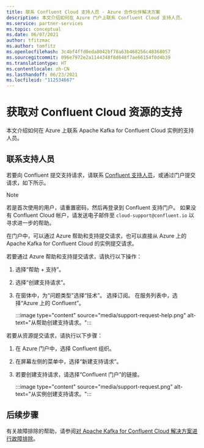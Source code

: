 ```yaml
---
title: 联系 Confluent Cloud 支持人员 - Azure 合作伙伴解决方案
description: 本文介绍如何在 Azure 门户上联系 Confluent Cloud 支持人员。
ms.service: partner-services
ms.topic: conceptual
ms.date: 06/07/2021
author: tfitzmac
ms.author: tomfitz
ms.openlocfilehash: 3c4bf4ffd0eda8042bf78a63b468256c48368057
ms.sourcegitcommit: 096e7972e2a1144348f8d648f7ae66154f0d4b39
ms.translationtype: HT
ms.contentlocale: zh-CN
ms.lasthandoff: 06/23/2021
ms.locfileid: "112534667"
---
```

# <a name="get-support-for-confluent-cloud-resource"></a>获取对 Confluent Cloud 资源的支持

本文介绍如何在 Azure 上联系 Apache Kafka for Confluent Cloud 实例的支持人员。

## <a name="contact-support"></a>联系支持人员

若要向 Confluent 提交支持请求，请联系 [Confluent 支持人员](https://support.confluent.io)，或通过门户提交请求，如下所示。

> [!NOTE]
> 若是首次使用的用户，请重置密码，然后再登录到 Confluent 支持门户。 如果没有 Confluent Cloud 帐户，请发送电子邮件至 `cloud-support@confluent.io` 以寻求进一步的帮助。

在门户中，可以通过 Azure 帮助和支持提交请求，也可以直接从 Azure 上的 Apache Kafka for Confluent Cloud 的实例提交请求。

若要通过 Azure 帮助和支持提交请求，请执行以下操作：

1. 选择“帮助 + 支持”。
1. 选择“创建支持请求”。
1. 在窗体中，为“问题类型”选择“技术”。 选择订阅。 在服务列表中，选择“Azure 上的 Confluent”。

    :::image type="content" source="media/support-request-help.png" alt-text="从帮助创建支持请求。":::

若要从资源提交请求，请执行以下步骤：

1. 在 Azure 门户中，选择 Confluent 组织。
1. 在屏幕左侧的菜单中，选择“新建支持请求”。
1. 若要创建支持请求，请选择“Confluent 门户”的链接。

    :::image type="content" source="media/support-request.png" alt-text="从实例创建支持请求。":::

## <a name="next-steps"></a>后续步骤

有关故障排除的帮助，请参阅[对 Apache Kafka for Confluent Cloud 解决方案进行故障排除](troubleshoot.md)。
